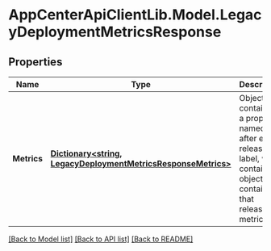 # AppCenterApiClientLib.Model.LegacyDeploymentMetricsResponse
## Properties

Name | Type | Description | Notes
------------ | ------------- | ------------- | -------------
**Metrics** | [**Dictionary&lt;string, LegacyDeploymentMetricsResponseMetrics&gt;**](LegacyDeploymentMetricsResponseMetrics.md) | Object containing a property named after each release label, which contains an object that contains that release&#x27;s metrics. | [optional] 

[[Back to Model list]](../README.md#documentation-for-models) [[Back to API list]](../README.md#documentation-for-api-endpoints) [[Back to README]](../README.md)

